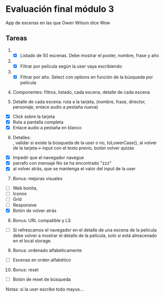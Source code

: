 # Evaluación final módulo 3

App de escenas en las que Owen Wilson dice Wow

## Tareas

1. - [x] Listado de 50 escenas. Debe mostrar el poster, nombre, frase y año

2. - [x] Filtrar por película según la user vaya escribiendo

3. - [x] Filtrar por año. Select con options en función de la búsqueda por película

4. Componentes: filtros, listado, cada escena, detalle de cada escena

5. Detalle de cada escena: ruta a la tarjeta, (nombre, frase, director, personaje, enlace audio a pestaña nueva)
 - [x] Click sobre la tarjeta
 - [x] Ruta a pantalla completa
 - [x] Enlace audio a pestaña en blanco

6. Detalles: <form>, validar si existe la búsqueda de la user o no, toLowerCase(), al volver de la tarjeta-> input con el texto previo, botón volver quizás
 - [x] Impedir que el navegador navegue
 - [x] parrafo con mensaje No se ha encontrado "zzz"
 - [x] al volver atrás, que se mantenga el valor del input de la user

7. Bonus: mejoras visuales
 - [ ] Web bonita, 
 - [ ] Iconos
 - [ ] Grid 
 - [ ] Responsive
 - [x] Botón de volver atrás

8. Bonus: URL compatible y LS
 - [ ]  Si refrescamos el navegador en el detalle de una escena de la película debe volver a mostrar el detalle de la película, solo si está almacenado en el local storage.

9. Bonus: ordenado alfabéticamente
 - [ ] Escenas en orden alfabético

10. Bonus: reset
 - [ ] Botón de reset de búsqueda

Notas: si la user escribe todo mayus...